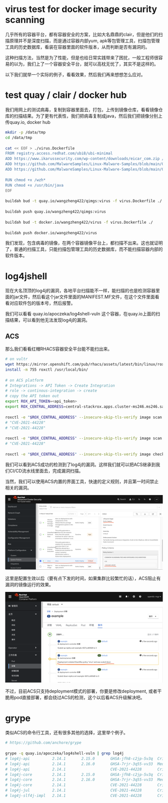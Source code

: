 # virus test for docker image security scanning

几乎所有的容器平台，都有容器安全的方案，比如大名鼎鼎的clair，但是他们的扫描原理并不是深度扫描，而是通过容器内部yum, apk等包管理工具，扫描包管理工具的历史数据库，看装在容器里面的软件版本，从而判断是否有漏洞的。

这种扫描方法，当然是为了性能，但是也给日常实践带来了困扰，一般工程师很容易的以为，我们上了一个容器安全平台，就可以高枕无忧了，其实不是这样的。

以下我们就举一个实际的例子，看看效果，然后我们再来想想怎么应对。

# test quay / clair / docker hub

我们用网上的测试病毒，复制到容器里面去，打包，上传到镜像仓库，看看镜像仓库的扫描结果。为了更有代表性，我们把病毒复制成java，然后我们把镜像分别上传quay.io, docker hub

```bash
mkdir -p /data/tmp
cd /data/tmp

cat << EOF > ./virus.Dockerfile
FROM registry.access.redhat.com/ubi8/ubi-minimal
ADD https://www.ikarussecurity.com/wp-content/downloads/eicar_com.zip /wzh
ADD https://github.com/MalwareSamples/Linux-Malware-Samples/blob/main/00ae07c9fe63b080181b8a6d59c6b3b6f9913938858829e5a42ab90fb72edf7a /wzh01
ADD https://github.com/MalwareSamples/Linux-Malware-Samples/blob/main/00ae07c9fe63b080181b8a6d59c6b3b6f9913938858829e5a42ab90fb72edf7a /usr/bin/java

RUN chmod +x /wzh*
RUN chmod +x /usr/bin/java
EOF

buildah bud -t quay.io/wangzheng422/qimgs:virus -f virus.Dockerfile ./

buildah push quay.io/wangzheng422/qimgs:virus

buildah bud -t docker.io/wangzheng422/virus -f virus.Dockerfile ./

buildah push docker.io/wangzheng422/virus

```

我们发现，包含病毒的镜像，在两个容器镜像平台上，都扫描不出来。这也就证明了，普通的扫描工具，只能扫描包管理工具的历史数据库，而不能扫描容器内部的软件版本。

# log4jshell

现在大名顶顶的log4j的漏洞，各地平台扫描能不一样，能扫描的也是检测容器里面的jar文件，然后看这个jar文件里面的MANIFEST.MF文件，在这个文件里面看看对应软件包的版本号，然后报警。

我们可以看看 quay.io/apoczeka/log4shell-vuln 这个容器，在quay.io上面的扫描结果，可以看到他无法发现log4j的漏洞。

## ACS

那么我们看看红帽RHACS容器安全平台能不能扫出来。

```bash
# on vultr
wget https://mirror.openshift.com/pub/rhacs/assets/latest/bin/linux/roxctl
install -m 755 roxctl /usr/local/bin/

# on ACS platform
# Integrations -> API Token -> Create Integration
# role -> continous-integration -> create
# copy the API token out
export ROX_API_TOKEN=<api_token>
export ROX_CENTRAL_ADDRESS=central-stackrox.apps.cluster-ms246.ms246.sandbox1059.opentlc.com:443

roxctl -e "$ROX_CENTRAL_ADDRESS" --insecure-skip-tls-verify image scan -i docker.io/elastic/logstash:7.13.0 | jq '.scan.components[] | .vulns[]? | select(.cve == "CVE-2021-44228") | .cve'
# "CVE-2021-44228"
# "CVE-2021-44228"

roxctl -e "$ROX_CENTRAL_ADDRESS" --insecure-skip-tls-verify image scan -i quay.io/apoczeka/log4shell-vuln | jq '.scan.components[] | .vulns[]? | select(.cve == "CVE-2021-44228") | .cve'
# "CVE-2021-44228"

roxctl -e "$ROX_CENTRAL_ADDRESS" --insecure-skip-tls-verify image check -r 0 -o json -i docker.io/elastic/logstash:7.13.0 

```

我们可以看到ACS成功的检测到了log4j的漏洞。这样我们就可以把ACS继承到我们CI/CD流水线里面去，完成漏洞扫描。

当然，我们可以使用ACS内置的界面工具，快速的定义规则，并且第一时间禁止相关的漏洞。

![](imgs/2021-12-17-16-32-12.png)

这里是配置生效以后（要有点下发的时间，如果集群比较繁忙的话），ACS阻止有漏洞的镜像运行的效果。

![](imgs/2021-12-17-16-34-15.png)

不过，目前ACS只支持deployment模式的部署，你要是修改deployment, 或者干脆用pod直接部署，都会绕过ACS的检测，这个以后看ACS升级解决吧。

# grype

类似ACS的命令行工具，还有很多其他的选择，这里举个例子。

```bash
# https://github.com/anchore/grype

grype -q quay.io/apoczeka/log4shell-vuln | grep log4j
# log4j-api          2.14.1       2.15.0       GHSA-jfh8-c2jp-5v3q  Critical
# log4j-api          2.14.1       2.16.0       GHSA-7rjr-3q55-vv33  Medium
# log4j-api          2.14.1                    CVE-2021-44228       Critical
# log4j-core         2.14.1       2.15.0       GHSA-jfh8-c2jp-5v3q  Critical
# log4j-core         2.14.1       2.16.0       GHSA-7rjr-3q55-vv33  Medium
# log4j-core         2.14.1                    CVE-2021-44228       Critical
# log4j-jul          2.14.1                    CVE-2021-44228       Critical
# log4j-slf4j-impl   2.14.1                    CVE-2021-44228       Critical


```